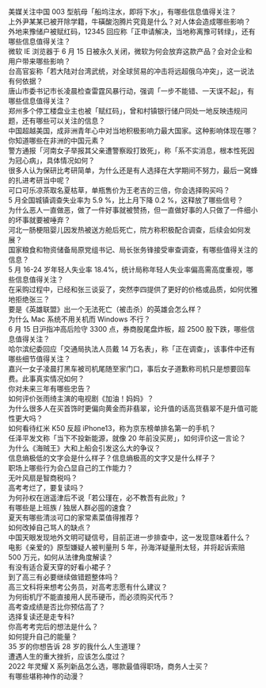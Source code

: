 美媒关注中国 003 型航母「船坞注水，即将下水」，有哪些信息值得关注？  
上外尹某某已被开除学籍，牛磺酸泡腾片究竟是什么？对人体会造成哪些影响？  
外地来豫储户被赋红码，12345 回应称「正申请解决，当地称离豫可转绿」，还有哪些信息值得关注？  
微软 IE 浏览器于 6 月 15 日被永久关闭，微软为何会放弃这款产品？会对企业和用户带来哪些影响？  
台高官妄称「若大陆对台湾武统，对全球贸易的冲击将远超俄乌冲突」，这一说法有何依据？  
唐山市委书记市长凌晨检查雷霆风暴行动，强调「一步不能错、一天误不起」，有哪些信息值得关注？  
郑州多个停工楼盘业主也被「赋红码」，曾和村镇银行储户同处一地反映违规问题，还有哪些可以关注的信息？  
中国超越美国，成非洲青年心中对当地积极影响力最大国家。这种影响体现在哪？你知道哪些在非洲的中国元素？  
警方通报「河南女子举报其父亲遭警察殴打致死」，称「系不实消息，根本性死因为冠心病」，具体情况如何？  
很多人认为保研比考研简单，为什么还是有人选择在大学期间不努力，最后一窝蜂的扎进考研当中呢？  
可口可乐凉茶取名夏枯草，单瓶售价为王老吉的三倍，你会选择购买吗？  
5 月全国城镇调查失业率为 5.9 %，比上月下降 0.2 %，这释放了哪些信号？  
为什么恶人一直做恶，做了一件好事就被赞扬，但一直做好事的人只做了一件细小的坏事就要被唾弃？  
河北一肠梗阻婴儿因发热被送方舱后死亡，院方称积极配合调查，后续会如何发展？  
国家粮食和物资储备局原党组书记、局长张务锋接受审查调查，有哪些值得关注的信息？  
5 月 16-24 岁年轻人失业率 18.4%，统计局称年轻人失业率偏高需高度重视，哪些信息值得关注？  
在采购过程中，已经和张三谈妥了，突然李四提供了更好的价格或品质，如何优雅地拒绝张三？  
要是《英雄联盟》出一个无法死亡（被击杀）的英雄会怎么样？  
为什么 Mac 系统不用关机而 Windows 不行？  
6 月 15 日沪指冲高后险守 3300 点，券商股尾盘炸板，超 2500 股下跌，哪些信息值得关注？  
哈尔滨纪委回应「交通局执法人员戴 14 万名表」，称「正在调查」，该事件中还有哪些细节值得关注？  
嘉兴一女子凌晨打黑车被司机尾随至家门口，事后女子道歉称司机只是想要回车费。此事真实情况如何？  
你对未来三年有哪些忠告？  
如何评价张雨绮主演的电视剧《加油！妈妈》？  
为什么很多人在买首饰时更偏向黄金而非翡翠，论升值的话高货翡翠不是升值可能性更大吗？  
如何看待红米 K50 反超 iPhone13，称为京东榜单排名第一的手机？  
任泽平发文称「当下不投新能源，就像 20 年前没买房」，如何评价这一言论？  
为什么《海贼王》大和上船会引发这么大的争议？  
信息熵极低的文字会是什么样子？信息熵极高的文字又是什么样子？  
职场上哪些行为会凸显自己的工作能力？  
无叶风扇是智商税吗？  
高考考烂了，要复读吗？  
为何孙权在逍遥津后不说「若公瑾在，必不教吾有此败」?  
有哪些是上班族 / 独居人群必囤的速食？  
夏天有哪些清淡可口的家常素菜值得推荐？  
如何改掉自己骂人的缺点？  
中国天眼发现地外文明可疑信号，目前正进一步排查中，这一发现意味着什么？  
电影《亲爱的》原型嫌疑人被判量刑 5 年，孙海洋疑量刑太轻，并将起诉索赔 500 万元，如何从法律角度解读？  
有没有适合夏天穿的好看小裙子？  
到了高三有必要继续做错题整体吗？  
高三文科将来想考公务员，对高考志愿有什么建议？  
为何街机厅不能直接用人民币硬币，而必须购买代币？  
高考查成绩是否比你预估高了？  
选择复读还是走专科?  
你高考考完后的想法是什么？  
如何提升自己的能量？  
35 岁的你想告诉 28 岁的我什么人生道理？  
遭遇人生的重大挫折，应该怎么度过？  
2022 年灵耀 X 系列新品怎么选，哪款最值得职场，商务人士买？  
有哪些堪称神作的动漫？  
